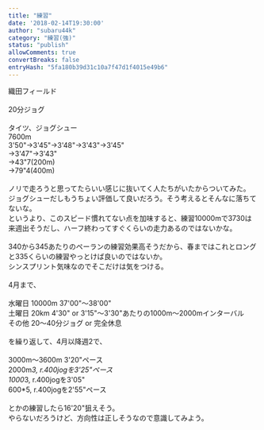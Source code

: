 ```yaml
---
title: "練習"
date: '2018-02-14T19:30:00'
author: "subaru44k"
category: "練習(強)"
status: "publish"
allowComments: true
convertBreaks: false
entryHash: "5fa180b39d31c10a7f47d1f4015e49b6"
---
```

織田フィールド<br>
<br>
20分ジョグ<br>
<br>
タイツ、ジョグシュー<br>
7600m<br>
3'50"→3'45"→3'48"→3'43"→3'45"<br>
→3'47"→3'43"<br>
→43"7(200m)<br>
→79"4(400m)<br>
<br>
ノリで走ろうと思ってたらいい感じに抜いてく人たちがいたからついてみた。<br>
ジョグシューだしもうちょい評価して良いだろう。そう考えるとそんなに落ちてないな。<br>
というより、このスピード慣れてない点を加味すると、練習10000mで3730は来週出そうだし、ハーフ終わってすぐくらいの走力あるのではないかな。<br>
<br>
340から345あたりのペーランの練習効果高そうだから、春まではこれとロングと335くらいの練習やっとけば良いのではないか。<br>
シンスプリント気味なのでそこだけは気をつける。<br>
<br>
4月まで、<br>
<br>
水曜日 10000m 37'00"〜38'00"<br>
土曜日 20km 4'30" or 3'15"〜3'30"あたりの1000m〜2000mインターバル<br>
その他 20〜40分ジョグ or 完全休息<br>
<br>
を繰り返して、4月以降週2で、<br>
<br>
3000m〜3600m 3'20"ペース<br>
2000m*3, r.400jogを3'25"ペース<br>
1000*3, r.400jogを3'05"<br>
600*5, r.400jogを2'55"ペース<br>
<br>
とかの練習したら16'20"狙えそう。<br>
やらないだろうけど、方向性は正しそうなので意識してみよう。
